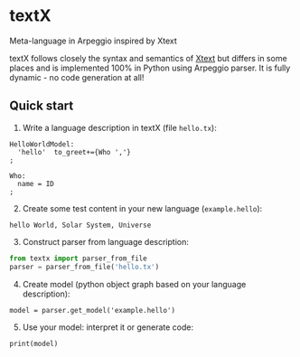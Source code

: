 textX
=====

Meta-language in Arpeggio inspired by Xtext

textX follows closely the syntax and semantics of [Xtext](http://www.eclipse.org/Xtext/) but differs in some places and is implemented 100% in Python using Arpeggio parser. It is fully dynamic - no code generation at all!

Quick start
-----------

1. Write a language description in textX (file `hello.tx`):

  ```
  HelloWorldModel:
    'hello'  to_greet+={Who ','}
  ;

  Who:
    name = ID
  ;
  ```

2. Create some test content in your new language (`example.hello`):

  ```
  hello World, Solar System, Universe
  ```

3. Construct parser from language description:

  ```python
  from textx import parser_from_file
  parser = parser_from_file('hello.tx')
  ```

4. Create model (python object graph based on your language description):

  ```
  model = parser.get_model('example.hello')
  ```

5. Use your model: interpret it or generate code:

  ```
  print(model)
  ```




